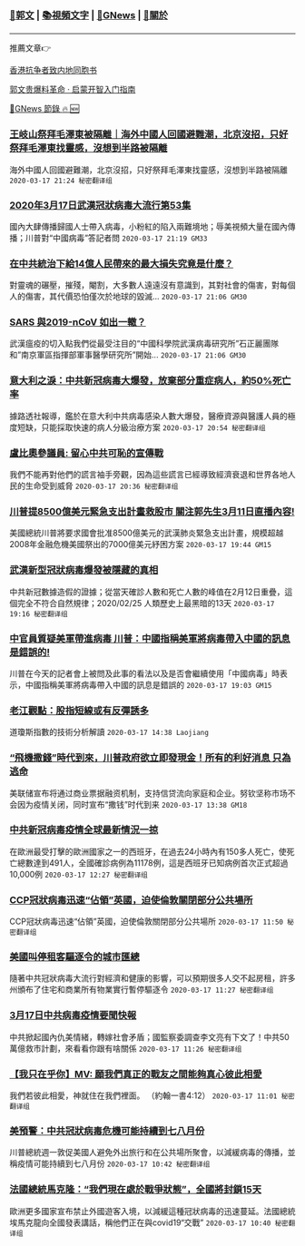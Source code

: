 ###  [:eagle:郭文](https://github.com/ourhimalayas/txt) | [:books:視頻文字](https://github.com/ourhimalayas/txt/blob/master/content/README.md) | [:newspaper:GNews](https://github.com/ourhimalayas/txt/blob/master/content/gnews/README.md) | [:pray:關於](https://github.com/ourhimalayas/home/tree/master/about)
---

推薦文章:point_right:

[香港抗争者致内地同胞书](https://github.com/ourhimalayas/news/blob/master/2019/08/a_letter_from_the_hong_kong_people.md)

[郭文贵爆料革命 · 启蒙开智入门指南](https://github.com/ourhimalayas/txt/issues/1)

[:newspaper:GNews 節錄 :fire: :new:](https://github.com/ourhimalayas/txt/blob/master/content/gnews/README.md) 



### [王岐山祭拜毛澤東被隔離｜海外中國人回國避難潮，北京沒招，只好祭拜毛澤東找靈感，沒想到半路被隔離](/content/gnews/1/README.md)

海外中國人回國避難潮，北京沒招，只好祭拜毛澤東找靈感，沒想到半路被隔離  `2020-03-17 21:24 秘密翻译组`

### [2020年3月17日武漢冠狀病毒大流行第53集](/content/gnews/2/README.md)

國內大肆傳播歸國人士帶入病毒，小粉紅的陷入兩難境地；辱美視頻大量在國內傳播；川普對“中國病毒”答記者問  `2020-03-17 21:19 GM33`

### [在中共統治下給14億人民帶來的最大損失究竟是什麼？](/content/gnews/3/README.md)

對靈魂的碾壓，摧殘，閹割，大多數人遠遠沒有意識到，其對社會的傷害，對每個人的傷害，其代價恐怕僅次於地球的毀滅...  `2020-03-17 21:06 GM30`

### [SARS 與2019-nCoV 如出一轍？](/content/gnews/4/README.md)

武漢瘟疫的切入點我們從最受注目的“中國科學院武漢病毒研究所”石正麗團隊和”南京軍區指揮部軍事醫學研究所”開始...  `2020-03-17 21:06 GM30`

### [意大利之淚：中共新冠病毒大爆發，放棄部分重症病人，約50%死亡率](/content/gnews/5/README.md)

據路透社報導，鑑於在意大利中共病毒感染人數大爆發，醫療資源與醫護人員的極度短缺，只能採取快速的病人分級治療方案  `2020-03-17 20:54 秘密翻译组`

### [盧比奧參議員: 留心中共可恥的宣傳戰](/content/gnews/6/README.md)

我們不能再對他們的謊言袖手旁觀，因為這些謊言已經導致經濟衰退和世界各地人民的生命受到威脅  `2020-03-17 20:36 秘密翻译组`

### [川普提8500億美元緊急支出計畫救股市 關注郭先生3月11日直播內容!](/content/gnews/7/README.md)

美國總統川普將要求國會批准8500億美元的武漢肺炎緊急支出計畫，規模超越2008年金融危機美國祭出的7000億美元紓困方案  `2020-03-17 19:44 GM15`

### [武漢新型冠狀病毒爆發被隱藏的真相](/content/gnews/8/README.md)

中共新冠數據造假的證據；從當天確診人數和死亡人數的峰值在2月12日重疊，這個完全不符合自然規律；2020/02/25 人類歷史上最黑暗的13天  `2020-03-17 19:16 秘密翻译组`

### [中官員質疑美軍帶進病毒 川普：中國指稱美軍將病毒帶入中國的訊息是錯誤的!](/content/gnews/9/README.md)

川普在今天的記者會上被問及此事的看法以及是否會繼續使用「中國病毒」時表示，中國指稱美軍將病毒帶入中國的訊息是錯誤的  `2020-03-17 19:03 GM15`

### [老江觀點：股指短線或有反彈誘多](/content/gnews/10/README.md)

道瓊斯指數的技術分析解讀  `2020-03-17 14:38 Laojiang`

### [“飛機撒錢”時代到來，川普政府欲立即發現金！所有的利好消息 只為逃命](/content/gnews/11/README.md)

美联储宣布将通过商业票据融资机制，支持信贷流向家庭和企业。努钦坚称市场不会因为疫情关闭，同时宣布“撒钱”时代到来  `2020-03-17 13:38 GM18`

### [中共新冠病毒疫情全球最新情況一掠](/content/gnews/12/README.md)

在歐洲最受打擊的歐洲國家之一的西班牙，在過去24小時內有150多人死亡，使死亡總數達到491人，全國確診病例為11178例，這是西班牙已知病例首次正式超過10,000例  `2020-03-17 12:27 秘密翻译组`

### [CCP冠狀病毒迅速“佔領”英國，迫使倫敦關閉部分公共場所](/content/gnews/13/README.md)

CCP冠狀病毒迅速“佔領”英國，迫使倫敦關閉部分公共場所  `2020-03-17 11:50 秘密翻译组`

### [美國叫停租客驅逐令的城市匯總](/content/gnews/14/README.md)

隨著中共冠狀病毒大流行對經濟和健康的影響，可以預期很多人交不起房租，許多州頒布了住宅和商業所有物業實行暫停驅逐令  `2020-03-17 11:27 秘密翻译组`

### [3月17日中共病毒疫情要聞快報](/content/gnews/15/README.md)

中共掀起國內仇美情緒，轉嫁社會矛盾；國監察委調查李文亮有下文了！中共50萬億救市計劃，來看看你跟有啥關係  `2020-03-17 11:26 秘密翻译组`

### [【我只在乎你】MV: 願我們真正的戰友之間能夠真心彼此相愛](/content/gnews/16/README.md)

我們若彼此相愛，神就住在我們裡面。 （約翰一書4:12）  `2020-03-17 11:01 秘密翻译组`

### [美預警：中共冠狀病毒危機可能持續到七八月份](/content/gnews/17/README.md)

川普總統週一敦促美國人避免外出旅行和在公共場所聚會，以減緩病毒的傳播，並稱疫情可能持續到七八月份  `2020-03-17 10:42 秘密翻译组`

### [法國總統馬克隆：“我們現在處於戰爭狀態”，全國將封鎖15天](/content/gnews/18/README.md)

歐洲更多國家宣布禁止外國遊客入境，以減緩這種冠狀病毒的迅速蔓延。法國總統埃馬克龍向全國發表講話，稱他們正在與covid19“交戰”  `2020-03-17 10:40 秘密翻译组`

